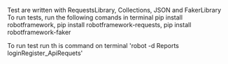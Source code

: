 Test are written with RequestsLibrary, Collections, JSON and FakerLibrary
To run tests, run the following comands in terminal
pip install robotframework, pip install robotframework-requests, pip install robotframework-faker

To run test run th is command on terminal 'robot -d Reports loginRegister_ApiRequets'
